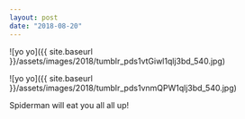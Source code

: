 ```yaml
---
layout: post
date: "2018-08-20"
---
```


![yo yo]({{ site.baseurl }}/assets/images/2018/tumblr_pds1vtGiwl1qlj3bd_540.jpg)

![yo yo]({{ site.baseurl }}/assets/images/2018/tumblr_pds1vnmQPW1qlj3bd_540.jpg)

Spiderman will eat you all all up!
